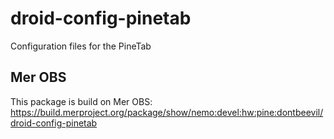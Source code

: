 # droid-config-pinetab
Configuration files for the PineTab

## Mer OBS
This package is build on Mer OBS: https://build.merproject.org/package/show/nemo:devel:hw:pine:dontbeevil/droid-config-pinetab
